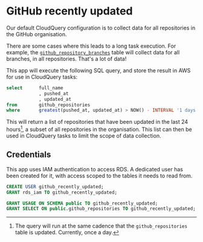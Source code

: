 # GitHub recently updated
Our default CloudQuery configuration is to collect data for all repositories in the GitHub organisation.

There are some cases where this leads to a long task execution. 
For example, the [`github_repository_branches`](https://www.cloudquery.io/docs/plugins/sources/github/tables/github_repository_branches) table 
will collect data for all branches, in all repositories. That's a lot of data!

This app will execute the following SQL query, and store the result in AWS for use in CloudQuery tasks:

```sql
select      full_name
            , pushed_at
            , updated_at
from        github_repositories
where       greatest(pushed_at, updated_at) > NOW() - INTERVAL '1 days';
```

This will return a list of repositories that have been updated in the last 24 hours[^1], a subset of all repositories in the organisation.
This list can then be used in CloudQuery tasks to limit the scope of data collection.

## Credentials
This app uses IAM authentication to access RDS. 
A dedicated user has been created for it, with access scoped to the tables it needs to read from.

```sql
CREATE USER github_recently_updated;
GRANT rds_iam TO github_recently_updated;

GRANT USAGE ON SCHEMA public TO github_recently_updated;
GRANT SELECT ON public.github_repositories TO github_recently_updated;
```

[^1]: The query will run at the same cadence that the `github_repositories` table is updated. Currently, once a day. 
